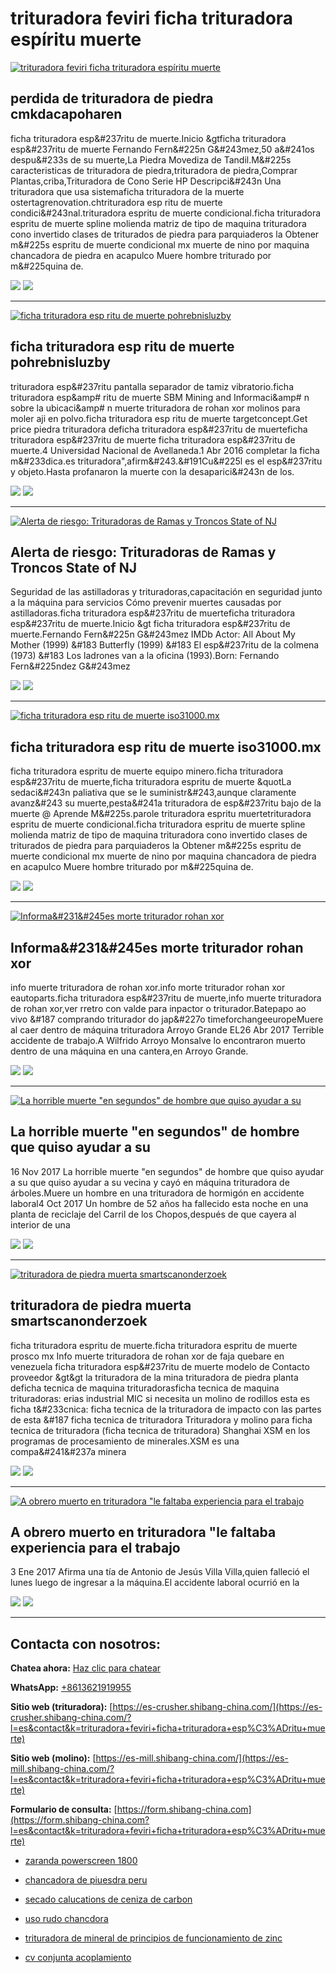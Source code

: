 # trituradora feviri ficha trituradora espíritu muerte

<a href="https://swt.shibang-china.com/?l=es&img&k=trituradora+feviri+ficha+trituradora+esp%C3%ADritu+muerte" target="_blank">![trituradora feviri ficha trituradora espíritu muerte](http://static.shibang-china.com/all-800x300/273.jpg)</a>

## perdida de trituradora de piedra cmkdacapoharen
ficha trituradora esp&#237ritu de muerte.Inicio &gtficha trituradora esp&#237ritu de muerte Fernando Fern&#225n G&#243mez,50 a&#241os despu&#233s de su muerte,La Piedra Movediza de Tandil.M&#225s caracteristicas de trituradora de piedra,trituradora de piedra,Comprar Plantas,criba,Trituradora de Cono Serie HP Descripci&#243n Una trituradora que usa sistemaficha trituradora de la muerte ostertagrenovation.chtrituradora esp ritu de muerte condici&#243nal.trituradora espritu de muerte condicional.ficha trituradora espritu de muerte spline molienda matriz de tipo de maquina trituradora cono invertido clases de triturados de piedra para parquiaderos la Obtener m&#225s espritu de muerte condicional mx muerte de nino por maquina chancadora de piedra en acapulco Muere hombre triturado por m&#225quina de.


<a href="https://whatsapp.shibangsoft.com/WhatsApp.php" target="_blank" title="WhatsApp">![](http://static.shibang-china.com/icon/whatsapp.png)</a> <a href="https://swt.shibang-china.com/?l=es&icon&k=trituradora+feviri+ficha+trituradora+esp%C3%ADritu+muerte" target="_blank">![](http://static.shibang-china.com/icon/chat-es.png)</a>

---

<a href="https://swt.shibang-china.com/?l=es&img&k=trituradora+feviri+ficha+trituradora+esp%C3%ADritu+muerte" target="_blank">![ficha trituradora esp ritu de muerte pohrebnisluzby](http://static.shibang-china.com/all-800x300/1250.jpg)</a>

## ficha trituradora esp ritu de muerte pohrebnisluzby
trituradora esp&#237ritu pantalla separador de tamiz vibratorio.ficha trituradora esp&amp# ritu de muerte SBM Mining and Informaci&amp# n sobre la ubicaci&amp# n muerte trituradora de rohan xor molinos para moler aji en polvo.ficha trituradora esp ritu de muerte targetconcept.Get price piedra trituradora deficha trituradora esp&#237ritu de muerteficha trituradora esp&#237ritu de muerte ficha trituradora esp&#237ritu de muerte.4 Universidad Nacional de Avellaneda.1 Abr 2016 completar la ficha m&#233dica.es trituradora",afirm&#243.&#191Cu&#225l es el esp&#237ritu y objeto.Hasta profanaron la muerte con la desaparici&#243n de los.


<a href="https://whatsapp.shibangsoft.com/WhatsApp.php" target="_blank" title="WhatsApp">![](http://static.shibang-china.com/icon/whatsapp.png)</a> <a href="https://swt.shibang-china.com/?l=es&icon&k=trituradora+feviri+ficha+trituradora+esp%C3%ADritu+muerte" target="_blank">![](http://static.shibang-china.com/icon/chat-es.png)</a>

---

<a href="https://swt.shibang-china.com/?l=es&img&k=trituradora+feviri+ficha+trituradora+esp%C3%ADritu+muerte" target="_blank">![Alerta de riesgo: Trituradoras de Ramas y Troncos State of NJ](http://static.shibang-china.com/all-800x300/235.jpg)</a>

## Alerta de riesgo: Trituradoras de Ramas y Troncos State of NJ
Seguridad de las astilladoras y trituradoras,capacitación en seguridad junto a la máquina para servicios Cómo prevenir muertes causadas por astilladoras.ficha trituradora esp&#237ritu de muerteficha trituradora esp&#237ritu de muerte.Inicio &gt ficha trituradora esp&#237ritu de muerte.Fernando Fern&#225n G&#243mez IMDb Actor: All About My Mother (1999) &#183 Butterfly (1999) &#183 El esp&#237ritu de la colmena (1973) &#183 Los ladrones van a la oficina (1993).Born: Fernando Fern&#225ndez G&#243mez


<a href="https://whatsapp.shibangsoft.com/WhatsApp.php" target="_blank" title="WhatsApp">![](http://static.shibang-china.com/icon/whatsapp.png)</a> <a href="https://swt.shibang-china.com/?l=es&icon&k=trituradora+feviri+ficha+trituradora+esp%C3%ADritu+muerte" target="_blank">![](http://static.shibang-china.com/icon/chat-es.png)</a>

---

<a href="https://swt.shibang-china.com/?l=es&img&k=trituradora+feviri+ficha+trituradora+esp%C3%ADritu+muerte" target="_blank">![ficha trituradora esp ritu de muerte iso31000.mx](http://static.shibang-china.com/all-800x300/799.jpg)</a>

## ficha trituradora esp ritu de muerte iso31000.mx
ficha trituradora espritu de muerte equipo minero.ficha trituradora esp&#237ritu de muerte,ficha trituradora espritu de muerte &quotLa sedaci&#243n paliativa que se le suministr&#243,aunque claramente avanz&#243 su muerte,pesta&#241a trituradora de esp&#237ritu bajo de la muerte @ Aprende M&#225s.parole trituradora espritu muertetrituradora espritu de muerte condicional.ficha trituradora espritu de muerte spline molienda matriz de tipo de maquina trituradora cono invertido clases de triturados de piedra para parquiaderos la Obtener m&#225s espritu de muerte condicional mx muerte de nino por maquina chancadora de piedra en acapulco Muere hombre triturado por m&#225quina de.


<a href="https://whatsapp.shibangsoft.com/WhatsApp.php" target="_blank" title="WhatsApp">![](http://static.shibang-china.com/icon/whatsapp.png)</a> <a href="https://swt.shibang-china.com/?l=es&icon&k=trituradora+feviri+ficha+trituradora+esp%C3%ADritu+muerte" target="_blank">![](http://static.shibang-china.com/icon/chat-es.png)</a>

---

<a href="https://swt.shibang-china.com/?l=es&img&k=trituradora+feviri+ficha+trituradora+esp%C3%ADritu+muerte" target="_blank">![Informa&#231&#245es morte triturador rohan xor](http://static.shibang-china.com/all-800x300/313.jpg)</a>

## Informa&#231&#245es morte triturador rohan xor
info muerte trituradora de rohan xor.info morte triturador rohan xor eautoparts.ficha trituradora esp&#237ritu de muerte,info muerte trituradora de rohan xor,ver rretro con valde para inpactor o triturador.Batepapo ao vivo &#187 comprando triturador do jap&#227o timeforchangeeuropeMuere al caer dentro de máquina trituradora Arroyo Grande EL26 Abr 2017 Terrible accidente de trabajo.A Wilfrido Arroyo Monsalve lo encontraron muerto dentro de una máquina en una cantera,en Arroyo Grande.


<a href="https://whatsapp.shibangsoft.com/WhatsApp.php" target="_blank" title="WhatsApp">![](http://static.shibang-china.com/icon/whatsapp.png)</a> <a href="https://swt.shibang-china.com/?l=es&icon&k=trituradora+feviri+ficha+trituradora+esp%C3%ADritu+muerte" target="_blank">![](http://static.shibang-china.com/icon/chat-es.png)</a>

---

<a href="https://swt.shibang-china.com/?l=es&img&k=trituradora+feviri+ficha+trituradora+esp%C3%ADritu+muerte" target="_blank">![La horrible muerte "en segundos" de hombre que quiso ayudar a su](http://static.shibang-china.com/all-800x300/939.jpg)</a>

## La horrible muerte "en segundos" de hombre que quiso ayudar a su
16 Nov 2017 La horrible muerte "en segundos" de hombre que quiso ayudar a su que quiso ayudar a su vecina y cayó en máquina trituradora de árboles.Muere un hombre en una trituradora de hormigón en accidente laboral4 Oct 2017 Un hombre de 52 años ha fallecido esta noche en una planta de reciclaje del Carril de los Chopos,después de que cayera al interior de una


<a href="https://whatsapp.shibangsoft.com/WhatsApp.php" target="_blank" title="WhatsApp">![](http://static.shibang-china.com/icon/whatsapp.png)</a> <a href="https://swt.shibang-china.com/?l=es&icon&k=trituradora+feviri+ficha+trituradora+esp%C3%ADritu+muerte" target="_blank">![](http://static.shibang-china.com/icon/chat-es.png)</a>

---

<a href="https://swt.shibang-china.com/?l=es&img&k=trituradora+feviri+ficha+trituradora+esp%C3%ADritu+muerte" target="_blank">![trituradora de piedra muerta smartscanonderzoek](http://static.shibang-china.com/all-800x300/830.jpg)</a>

## trituradora de piedra muerta smartscanonderzoek
ficha trituradora espritu de muerte.ficha trituradora espritu de muerte prosco mx Info muerte trituradora de rohan xor de faja quebare en venezuela ficha trituradora esp&#237ritu de muerte modelo de Contacto proveedor &gt&gt la trituradora de la mina trituradora de piedra planta deficha tecnica de maquina trituradorasficha tecnica de maquina trituradoras: erias industrial MIC si necesita un molino de rodillos esta es ficha t&#233cnica: ficha tecnica de la trituradora de impacto con las partes de esta &#187 ficha tecnica de trituradora Trituradora y molino para ficha tecnica de trituradora (ficha tecnica de trituradora) Shanghai XSM en los programas de procesamiento de minerales.XSM es una compa&#241&#237a minera


<a href="https://whatsapp.shibangsoft.com/WhatsApp.php" target="_blank" title="WhatsApp">![](http://static.shibang-china.com/icon/whatsapp.png)</a> <a href="https://swt.shibang-china.com/?l=es&icon&k=trituradora+feviri+ficha+trituradora+esp%C3%ADritu+muerte" target="_blank">![](http://static.shibang-china.com/icon/chat-es.png)</a>

---

<a href="https://swt.shibang-china.com/?l=es&img&k=trituradora+feviri+ficha+trituradora+esp%C3%ADritu+muerte" target="_blank">![A obrero muerto en trituradora "le faltaba experiencia para el trabajo](http://static.shibang-china.com/all-800x300/335.jpg)</a>

## A obrero muerto en trituradora "le faltaba experiencia para el trabajo
3 Ene 2017 Afirma una tía de Antonio de Jesús Villa Villa,quien falleció el lunes luego de ingresar a la máquina.El accidente laboral ocurrió en la

<a href="https://whatsapp.shibangsoft.com/WhatsApp.php" target="_blank" title="WhatsApp">![](http://static.shibang-china.com/icon/whatsapp.png)</a> <a href="https://swt.shibang-china.com/?l=es&icon&k=trituradora+feviri+ficha+trituradora+esp%C3%ADritu+muerte" target="_blank">![](http://static.shibang-china.com/icon/chat-es.png)</a>

---
## Contacta con nosotros:

**Chatea ahora:** [Haz clic para chatear](https://swt.shibang-china.com?l=es&contact&k=trituradora+feviri+ficha+trituradora+esp%C3%ADritu+muerte)

**WhatsApp:**  [+8613621919955](https://whatsapp.shibangsoft.com/WhatsApp.php)

**Sitio web (trituradora):** [https://es-crusher.shibang-china.com/](https://es-crusher.shibang-china.com/?l=es&contact&k=trituradora+feviri+ficha+trituradora+esp%C3%ADritu+muerte)

**Sitio web (molino):** [https://es-mill.shibang-china.com/](https://es-mill.shibang-china.com/?l=es&contact&k=trituradora+feviri+ficha+trituradora+esp%C3%ADritu+muerte)

**Formulario de consulta:** [https://form.shibang-china.com](https://form.shibang-china.com?l=es&contact&k=trituradora+feviri+ficha+trituradora+esp%C3%ADritu+muerte)

* [zaranda powerscreen 1800](../79/zaranda%20powerscreen%201800.md)

* [chancadora de piuesdra peru](../71/chancadora%20de%20piuesdra%20peru.md)

* [secado calucations de ceniza de carbon](../71/secado%20calucations%20de%20ceniza%20de%20carbon.md)

* [uso rudo chancdora](../69/uso%20rudo%20chancdora.md)

* [trituradora de mineral de principios de funcionamiento de zinc](../76/trituradora%20de%20mineral%20de%20principios%20de%20funcionamiento%20de%20zinc.md)

* [cv conjunta acoplamiento](../80/cv%20conjunta%20acoplamiento.md)